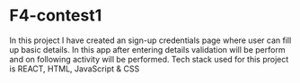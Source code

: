 # F4-contest1
In this project I have created an sign-up credentials page where user can fill up basic details. In this app after entering details validation will be perform and on following activity will be performed. Tech stack used for this project is REACT, HTML, JavaScript &amp; CSS 
